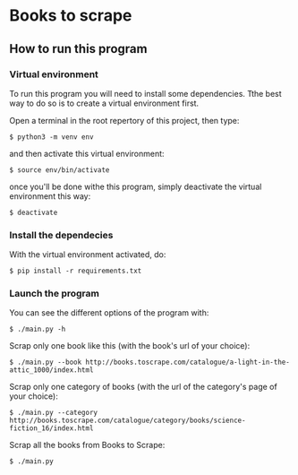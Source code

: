 # Books to scrape

## How to run this program

### Virtual environment

To run this program you will need to install some dependencies. Tthe best way to do so is to create a virtual environment first.

Open a terminal in the root repertory of this project, then type:
```
$ python3 -m venv env
```

and then activate this virtual environment:

```
$ source env/bin/activate
```

once you'll be done withe this program, simply deactivate the virtual environment this way:

```
$ deactivate
```

### Install the dependecies

With the virtual environment activated, do:
```
$ pip install -r requirements.txt
```


### Launch the program

You can see the different options of the program with:
```
$ ./main.py -h
```

Scrap only one book like this (with the book's url of your choice):
```
$ ./main.py --book http://books.toscrape.com/catalogue/a-light-in-the-attic_1000/index.html
```

Scrap only one category of books (with the url of the category's page of your choice):
```
$ ./main.py --category http://books.toscrape.com/catalogue/category/books/science-fiction_16/index.html
```

Scrap all the books from Books to Scrape:
```
$ ./main.py
```
